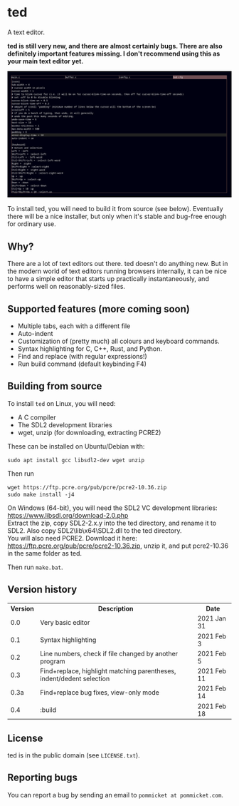 # ted

A text editor.

**ted is still very new, and there are almost certainly bugs. There are also definitely important features missing. I don't recommend using this as your main text editor yet.**

<img src="ted.png">


To install ted, you will need to build it from source (see below). Eventually there will be a nice installer, but only when it's stable and bug-free enough for
ordinary use.

## Why?

There are a lot of text editors out there. ted doesn't do anything new.
But in the modern world of text editors running browsers internally, it can be nice to have
a simple editor that starts up practically instantaneously, and performs well on reasonably-sized files.

## Supported features (more coming soon)

- Multiple tabs, each with a different file
- Auto-indent
- Customization of (pretty much) all colours and keyboard commands.
- Syntax highlighting for C, C++, Rust, and Python.
- Find and replace (with regular expressions!)
- Run build command (default keybinding F4)

## Building from source

To install `ted` on Linux, you will need:

- A C compiler
- The SDL2 development libraries
- wget, unzip (for downloading, extracting PCRE2)

These can be installed on Ubuntu/Debian with:

```
sudo apt install gcc libsdl2-dev wget unzip
```

Then run

```
wget https://ftp.pcre.org/pub/pcre/pcre2-10.36.zip
sudo make install -j4
```

On Windows (64-bit), you will need the SDL2 VC development libraries: https://www.libsdl.org/download-2.0.php  
Extract the zip, copy SDL2-2.x.y into the ted directory, and rename it to SDL2. Also copy SDL2\lib\x64\SDL2.dll
to the ted directory.  
You will also need PCRE2. Download it here: https://ftp.pcre.org/pub/pcre/pcre2-10.36.zip,
unzip it, and put pcre2-10.36 in the same folder as ted.

Then run `make.bat`.

## Version history

<table>
<tr><th>Version</th> <th>Description</th> <th>Date</th></tr>
<tr><td>0.0</td> <td>Very basic editor</td> <td>2021 Jan 31</td></tr>
<tr><td>0.1</td> <td>Syntax highlighting</td> <td>2021 Feb 3</td></tr>
<tr><td>0.2</td> <td>Line numbers, check if file changed by another program</td> <td>2021 Feb 5</td></tr>
<tr><td>0.3</td> <td>Find+replace, highlight matching parentheses, indent/dedent selection</td> <td>2021 Feb 11</td></tr>
<tr><td>0.3a</td> <td>Find+replace bug fixes, view-only mode</td> <td>2021 Feb 14</td></tr>
<tr><td>0.4</td> <td>:build</td> <td>2021 Feb 18</td></tr>
</table>

## License

ted is in the public domain (see `LICENSE.txt`).

## Reporting bugs

You can report a bug by sending an email to `pommicket at pommicket.com`.

